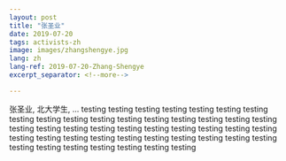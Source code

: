 ```yaml
---
layout: post
title: "张圣业"
date: 2019-07-20
tags: activists-zh
image: images/zhangshengye.jpg
lang: zh
lang-ref: 2019-07-20-Zhang-Shengye
excerpt_separator: <!--more-->

---
```


张圣业, 北大学生, ... testing testing testing testing testing testing testing testing testing testing testing testing testing testing testing testing testing testing testing testing testing testing testing testing testing testing testing testing testing testing testing testing testing testing testing testing testing testing testing testing testing testing testing testing 
